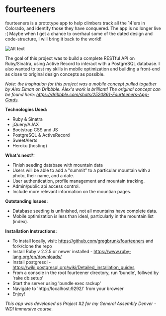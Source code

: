 # fourteeners
fourteeners is a prototype app to help climbers track all the 14'ers in Colorado, and identify those they have conquered.
The app is no longer live :( Maybe when I get a chance to overhaul some of the dated design and code-structure, I will bring it back to the world!

![Alt text](/public/images/Home-Page.jpg?raw=true "Home Page Design")

The goal of this project was to build a complete RESTful API on Ruby/Sinatra, using Active Record to interact with a PostgreSQL database. I also wanted to test my skills in mobile optimization and building a front-end as close to original design concepts as possible.

*Note: the inspiration for this project was a mobile concept pulled together by Alex Eiman on Dribbble. Alex's work is brilliant! The original concept can be found here: https://dribbble.com/shots/2520861-Fourteeners-App-Cards.*

**Technologies Used:**
- Ruby & Sinatra
- jQuery/AJAX
- Bootstrap CSS and JS
- PostgreSQL & ActiveRecord
- SweetAlerts
- Heroku (hosting)

**What's next?:**
- Finish seeding database with mountain data
- Users will be able to add a "summit" to a particular mountain with a photo, their name, and a date. 
- User authentication, profile management and mountain tracking.
- Admin/public api access control.
- Include more relevant information on the mountian pages.

**Outstanding Issues:**
- Database seeding is unfinished, not all mountains have complete data.
- Mobile optimization is less than ideal, particularly in the mountain list (index).

**Installation Instructions:**
- To install locally, visit: https://github.com/gregbrunk/fourteeners and fork/clone the repo
- Install Ruby v 2.2.5 or newer installed - https://www.ruby-lang.org/en/downloads/
- Install postgresql - https://wiki.postgresql.org/wiki/Detailed_installation_guides
- From a console in the root fourteener directory, run 'bundle', follwed by 'rake db:setup'
- Start the server using 'bundle exec rackup'
- Navigate to 'http://localhost:9292/' from your browser
- Enjoy!

*This app was developed as Project #2 for my General Assembly Denver - WDI Immersive course.*
